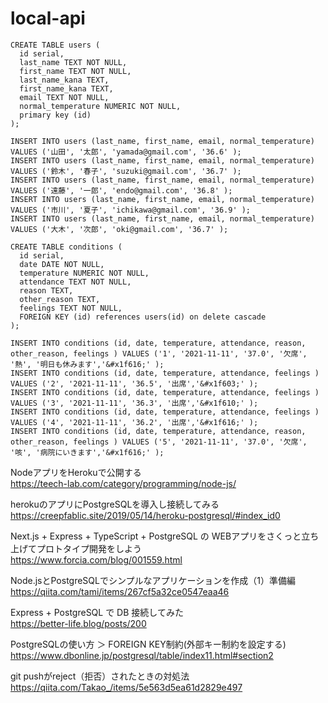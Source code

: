 # local-api


```
CREATE TABLE users (
  id serial,
  last_name TEXT NOT NULL,
  first_name TEXT NOT NULL,
  last_name_kana TEXT,
  first_name_kana TEXT,
  email TEXT NOT NULL,
  normal_temperature NUMERIC NOT NULL,
  primary key (id)
);
```

```
INSERT INTO users (last_name, first_name, email, normal_temperature) VALUES ('山田', '太郎', 'yamada@gmail.com', '36.6' );
INSERT INTO users (last_name, first_name, email, normal_temperature) VALUES ('鈴木', '春子', 'suzuki@gmail.com', '36.7' );
INSERT INTO users (last_name, first_name, email, normal_temperature) VALUES ('遠藤', '一郎', 'endo@gmail.com', '36.8' );
INSERT INTO users (last_name, first_name, email, normal_temperature) VALUES ('市川', '夏子', 'ichikawa@gmail.com', '36.9' );
INSERT INTO users (last_name, first_name, email, normal_temperature) VALUES ('大木', '次郎', 'oki@gmail.com', '36.7' );
```

```
CREATE TABLE conditions (
  id serial,
  date DATE NOT NULL,
  temperature NUMERIC NOT NULL,
  attendance TEXT NOT NULL,
  reason TEXT,
  other_reason TEXT,
  feelings TEXT NOT NULL,
  FOREIGN KEY (id) references users(id) on delete cascade
);
```


```
INSERT INTO conditions (id, date, temperature, attendance, reason, other_reason, feelings ) VALUES ('1', '2021-11-11', '37.0', '欠席', '熱', '明日も休みます','&#x1f616;' );
INSERT INTO conditions (id, date, temperature, attendance, feelings ) VALUES ('2', '2021-11-11', '36.5', '出席','&#x1f603;' );
INSERT INTO conditions (id, date, temperature, attendance, feelings ) VALUES ('3', '2021-11-11', '36.3', '出席','&#x1f610;' );
INSERT INTO conditions (id, date, temperature, attendance, feelings ) VALUES ('4', '2021-11-11', '36.2', '出席','&#x1f616;' );
INSERT INTO conditions (id, date, temperature, attendance, reason, other_reason, feelings ) VALUES ('5', '2021-11-11', '37.0', '欠席', '咳', '病院にいきます','&#x1f616;' );
```

NodeアプリをHerokuで公開する<br>
https://teech-lab.com/category/programming/node-js/

herokuのアプリにPostgreSQLを導入し接続してみる<br>
https://creepfablic.site/2019/05/14/heroku-postgresql/#index_id0


Next.js + Express + TypeScript + PostgreSQL の WEBアプリをさくっと立ち上げてプロトタイプ開発をしよう<br>
https://www.forcia.com/blog/001559.html

Node.jsとPostgreSQLでシンプルなアプリケーションを作成（1）準備編<br>
https://qiita.com/tami/items/267cf5a32ce0547eaa46

Express + PostgreSQL で DB 接続してみた<br>
https://better-life.blog/posts/200

PostgreSQLの使い方 ＞ FOREIGN KEY制約(外部キー制約を設定する)<br>
https://www.dbonline.jp/postgresql/table/index11.html#section2

git pushがreject（拒否）されたときの対処法<br>
https://qiita.com/Takao_/items/5e563d5ea61d2829e497
